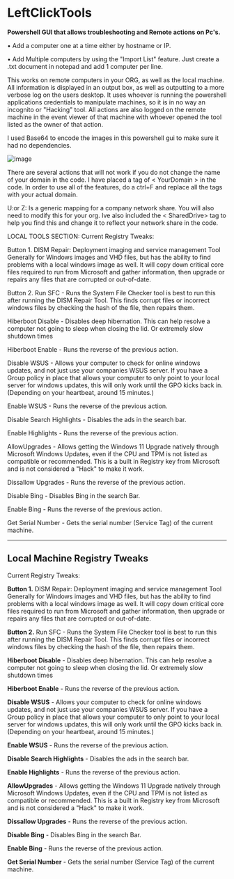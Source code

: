 # LeftClickTools

**Powershell GUI that allows troubleshooting and Remote actions on Pc's.**

• Add a computer one at a time either by hostname or IP.

• Add Multiple computers by using the "Import List" feature.  Just create a .txt document in notepad and add 1 computer per line.  

  This works on remote computers in your ORG, as well as the local machine.  All information is displayed in an output box, as well as outputting to a more verbose log on the users desktop.  It uses whoever is running the powershell applications credentials to manipulate machines, so it is in no way an incognito or "Hacking" tool.  All actions are also logged on the remote machine in the event viewer of that machine with whoever opened the tool listed as the owner of that action.  


I used Base64 to encode the images in this powershell gui to make sure it had no dependencies.


![image](https://user-images.githubusercontent.com/115837132/234049643-bef52e26-e11c-464d-ab1d-91d1a7436a91.png)




There are several actions that will not work if you do not change the name of your domain in the code. I have placed a tag of < YourDomain > in the code.  In order to use all of the features, do a ctrl+F and replace all the <YourDomain> tags with your actual domain.  

U:or Z: Is a generic mapping for a company network share.  You will also need to modify this for your org.  Ive also included the < SharedDrive> tag to help you find this and change it to reflect your network share in the code.  


LOCAL TOOLS SECTION:
Current Registry Tweaks:

Button 1. DISM Repair: Deployment imaging and service management Tool Generally for Windows images and VHD files, but has the ability to find problems with a local windows image as well. It will copy down critical core files required to run from Microsoft and gather information, then upgrade or repairs any files that are corrupted or out-of-date.

Button 2. Run SFC - Runs the System File Checker tool is best to run this after running the DISM Repair Tool. This finds corrupt files or incorrect windows files by checking the hash of the file, then repairs them.

Hiberboot Disable - Disables deep hibernation. This can help resolve a computer not going to sleep when closing the lid. Or extremely slow shutdown times

Hiberboot Enable - Runs the reverse of the previous action.

Disable WSUS - Allows your computer to check for online windows updates, and not just use your companies WSUS server. If you have a Group policy in place that allows your computer to only point to your local server for windows updates, this will only work until the GPO kicks back in. (Depending on your heartbeat, around 15 minutes.)

Enable WSUS - Runs the reverse of the previous action.

Disable Search Highlights - Disables the ads in the search bar.

Enable Highlights - Runs the reverse of the previous action.

AllowUpgrades - Allows getting the Windows 11 Upgrade natively through Microsoft Windows Updates, even if the CPU and TPM is not listed as compatible or recommended. This is a built in Registry key from Microsoft and is not considered a "Hack" to make it work.

Dissallow Upgrades - Runs the reverse of the previous action.

Disable Bing - Disables Bing in the search Bar.

Enable Bing - Runs the reverse of the previous action.

Get Serial Number - Gets the serial number (Service Tag) of the current machine.
  
  --------------------------------------------------------------------------------
  Local Machine Registry Tweaks
  --------------------------------------------------------------------------------
  
  Current Registry Tweaks:

**Button 1.** DISM Repair: Deployment imaging and service management Tool Generally for Windows images and VHD files, but has the ability to find problems with a local windows image as well. It will copy down critical core files required to run from Microsoft and gather information, then upgrade or repairs any files that are corrupted or out-of-date.

**Button 2.** Run SFC - Runs the System File Checker tool is best to run this after running the DISM Repair Tool. This finds corrupt files or incorrect windows files by checking the hash of the file, then repairs them.

**Hiberboot Disable** - Disables deep hibernation. This can help resolve a computer not going to sleep when closing the lid. Or extremely slow shutdown times

**Hiberboot Enable** - Runs the reverse of the previous action.

**Disable WSUS** - Allows your computer to check for online windows updates, and not just use your companies WSUS server. If you have a Group policy in place that allows your computer to only point to your local server for windows updates, this will only work until the GPO kicks back in. (Depending on your heartbeat, around 15 minutes.)

**Enable WSUS** - Runs the reverse of the previous action.

**Disable Search Highlights** - Disables the ads in the search bar.

**Enable Highlights** - Runs the reverse of the previous action.

**AllowUpgrades** - Allows getting the Windows 11 Upgrade natively through Microsoft Windows Updates, even if the CPU and TPM is not listed as compatible or recommended. This is a built in Registry key from Microsoft and is not considered a "Hack" to make it work.

**Dissallow Upgrades** - Runs the reverse of the previous action.

**Disable Bing** - Disables Bing in the search Bar.

**Enable Bing** - Runs the reverse of the previous action.

**Get Serial Number** - Gets the serial number (Service Tag) of the current machine.

